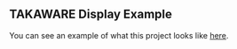 ## TAKAWARE Display Example

You can see an example of what this project looks like [here](https://antonioarias1193.github.io/retail-product/).
